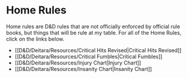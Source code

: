 # Home Rules
Home rules are D&D rules that are not officially enforced by official rule books, but things that will be rule at my table. For all of the Home Rules, click on the links below.

- [[D&D/Deitara/Resources/Critical Hits Revised|Critical Hits Revised]]
- [[D&D/Deitara/Resources/Critical Fumbles|Critical Fumbles]]
- [[D&D/Deitara/Resources/Injury Chart|Injury Chart]]
- [[D&D/Deitara/Resources/Insanity Chart|Insanity Chart]]